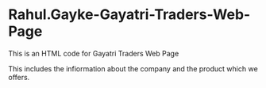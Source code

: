 # Rahul.Gayke-Gayatri-Traders-Web-Page
This is an HTML code for Gayatri Traders Web Page

This includes the infiormation about the company and the product which we offers.
